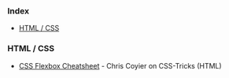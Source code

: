 ### Index

* [HTML / CSS](#html--css)


### HTML / CSS

* [CSS Flexbox Cheatsheet](https://css-tricks.com/snippets/css/a-guide-to-flexbox/) - Chris Coyier on CSS-Tricks (HTML)

